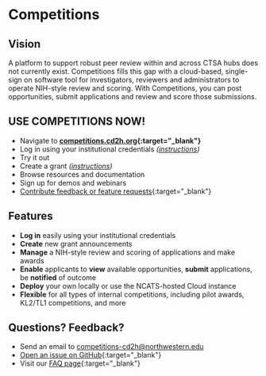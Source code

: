 # Competitions

## Vision

A platform to support robust peer review within and across CTSA hubs does not currently exist. Competitions fills this gap with a cloud-based, single-sign on software tool for investigators, reviewers and administrators to operate NIH-style review and scoring. With Competitions, you can post opportunities, submit applications and review and score those submissions.

## USE COMPETITIONS NOW!

* Navigate to **[competitions.cd2h.org](https://competitions.cd2h.org){:target="_blank"}**
* Log in using your institutional credentials _([instructions](howto_login.html))_
* Try it out 
* Create a grant  _([instructions](howto_create_grant.html))_
* Browse resources and documentation
* Sign up for demos and webinars 
* [Contribute feedback or feature requests](https://github.com/nuarig/competitions/issues){:target="_blank"}

## Features

* __Log in__ easily using your institutional credentials
* __Create__ new grant announcements
* __Manage__ a NIH-style review and scoring of applications and make awards
* __Enable__ applicants to __view__ available opportunities, __submit__ applications, be __notified__ of outcome
* __Deploy__ your own locally or use the NCATS-hosted Cloud instance
* __Flexible__ for all types of internal competitions, including pilot awards, KL2/TL1 competitions, and more

## Questions? Feedback?

* Send an email to <competitions-cd2h@northwestern.edu> 
* [Open an issue on GitHub](https://github.com/nuarig/competitions/issues){:target="_blank"}
* Visit our [FAQ page](faq.html){:target="_blank"}
